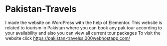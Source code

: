 # Pakistan-Travels
I made the website on WordPress with the help of Elementor. This website is related to tourism in Pakistan where you can book any pak tour according to your availability and also you can view all current tour packages
 To visit the website click https://pakistan-travelss.000webhostapp.com/

